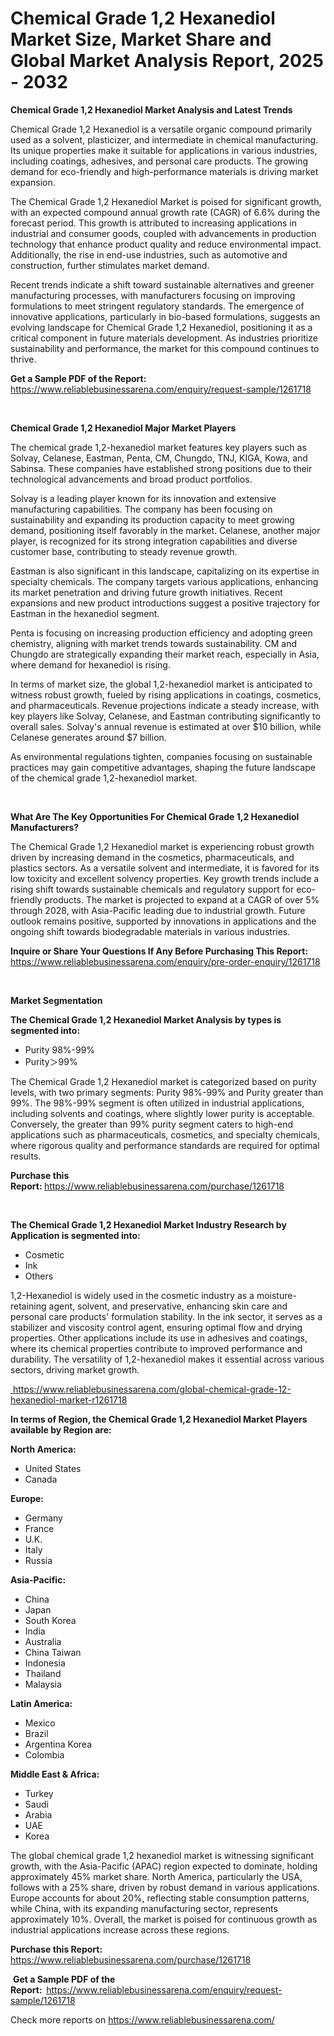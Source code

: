 <p><h1>Chemical Grade 1,2 Hexanediol Market Size, Market Share and Global Market Analysis Report, 2025 - 2032</h1></p><p><strong>Chemical Grade 1,2 Hexanediol Market Analysis and Latest Trends</strong></p>
<p><p>Chemical Grade 1,2 Hexanediol is a versatile organic compound primarily used as a solvent, plasticizer, and intermediate in chemical manufacturing. Its unique properties make it suitable for applications in various industries, including coatings, adhesives, and personal care products. The growing demand for eco-friendly and high-performance materials is driving market expansion.</p><p>The Chemical Grade 1,2 Hexanediol Market is poised for significant growth, with an expected compound annual growth rate (CAGR) of 6.6% during the forecast period. This growth is attributed to increasing applications in industrial and consumer goods, coupled with advancements in production technology that enhance product quality and reduce environmental impact. Additionally, the rise in end-use industries, such as automotive and construction, further stimulates market demand.</p><p>Recent trends indicate a shift toward sustainable alternatives and greener manufacturing processes, with manufacturers focusing on improving formulations to meet stringent regulatory standards. The emergence of innovative applications, particularly in bio-based formulations, suggests an evolving landscape for Chemical Grade 1,2 Hexanediol, positioning it as a critical component in future materials development. As industries prioritize sustainability and performance, the market for this compound continues to thrive.</p></p>
<p><strong>Get a Sample PDF of the Report:&nbsp;</strong> <a href="https://www.reliablebusinessarena.com/enquiry/request-sample/1261718?utm_campaign=1871&utm_medium=2&utm_source=Github&utm_content=ia&utm_term=02022025&utm_id=chemical-grade-12-hexanediol">https://www.reliablebusinessarena.com/enquiry/request-sample/1261718</a></p>
<p>&nbsp;</p>
<p><strong>Chemical Grade 1,2 Hexanediol Major Market Players</strong></p>
<p><p>The chemical grade 1,2-hexanediol market features key players such as Solvay, Celanese, Eastman, Penta, CM, Chungdo, TNJ, KIGA, Kowa, and Sabinsa. These companies have established strong positions due to their technological advancements and broad product portfolios.</p><p>Solvay is a leading player known for its innovation and extensive manufacturing capabilities. The company has been focusing on sustainability and expanding its production capacity to meet growing demand, positioning itself favorably in the market. Celanese, another major player, is recognized for its strong integration capabilities and diverse customer base, contributing to steady revenue growth.</p><p>Eastman is also significant in this landscape, capitalizing on its expertise in specialty chemicals. The company targets various applications, enhancing its market penetration and driving future growth initiatives. Recent expansions and new product introductions suggest a positive trajectory for Eastman in the hexanediol segment.</p><p>Penta is focusing on increasing production efficiency and adopting green chemistry, aligning with market trends towards sustainability. CM and Chungdo are strategically expanding their market reach, especially in Asia, where demand for hexanediol is rising.</p><p>In terms of market size, the global 1,2-hexanediol market is anticipated to witness robust growth, fueled by rising applications in coatings, cosmetics, and pharmaceuticals. Revenue projections indicate a steady increase, with key players like Solvay, Celanese, and Eastman contributing significantly to overall sales. Solvay's annual revenue is estimated at over $10 billion, while Celanese generates around $7 billion.</p><p>As environmental regulations tighten, companies focusing on sustainable practices may gain competitive advantages, shaping the future landscape of the chemical grade 1,2-hexanediol market.</p></p>
<p>&nbsp;</p>
<p><strong>What Are The Key Opportunities For Chemical Grade 1,2 Hexanediol Manufacturers?</strong></p>
<p><p>The Chemical Grade 1,2 Hexanediol market is experiencing robust growth driven by increasing demand in the cosmetics, pharmaceuticals, and plastics sectors. As a versatile solvent and intermediate, it is favored for its low toxicity and excellent solvency properties. Key growth trends include a rising shift towards sustainable chemicals and regulatory support for eco-friendly products. The market is projected to expand at a CAGR of over 5% through 2028, with Asia-Pacific leading due to industrial growth. Future outlook remains positive, supported by innovations in applications and the ongoing shift towards biodegradable materials in various industries.</p></p>
<p><strong>Inquire or Share Your Questions If Any Before Purchasing This Report:</strong> <a href="https://www.reliablebusinessarena.com/enquiry/pre-order-enquiry/1261718?utm_campaign=1871&utm_medium=2&utm_source=Github&utm_content=ia&utm_term=02022025&utm_id=chemical-grade-12-hexanediol">https://www.reliablebusinessarena.com/enquiry/pre-order-enquiry/1261718</a></p>
<p>&nbsp;</p>
<p><strong>Market Segmentation</strong></p>
<p><strong>The Chemical Grade 1,2 Hexanediol Market Analysis by types is segmented into:</strong></p>
<p><ul><li>Purity 98%-99%</li><li>Purity＞99%</li></ul></p>
<p><p>The Chemical Grade 1,2 Hexanediol market is categorized based on purity levels, with two primary segments: Purity 98%-99% and Purity greater than 99%. The 98%-99% segment is often utilized in industrial applications, including solvents and coatings, where slightly lower purity is acceptable. Conversely, the greater than 99% purity segment caters to high-end applications such as pharmaceuticals, cosmetics, and specialty chemicals, where rigorous quality and performance standards are required for optimal results.</p></p>
<p><strong>Purchase this Report:&nbsp;</strong><a href="https://www.reliablebusinessarena.com/purchase/1261718?utm_campaign=1871&utm_medium=2&utm_source=Github&utm_content=ia&utm_term=02022025&utm_id=chemical-grade-12-hexanediol">https://www.reliablebusinessarena.com/purchase/1261718</a></p>
<p>&nbsp;</p>
<p><strong>The Chemical Grade 1,2 Hexanediol Market Industry Research by Application is segmented into:</strong></p>
<p><ul><li>Cosmetic</li><li>Ink</li><li>Others</li></ul></p>
<p><p>1,2-Hexanediol is widely used in the cosmetic industry as a moisture-retaining agent, solvent, and preservative, enhancing skin care and personal care products' formulation stability. In the ink sector, it serves as a stabilizer and viscosity control agent, ensuring optimal flow and drying properties. Other applications include its use in adhesives and coatings, where its chemical properties contribute to improved performance and durability. The versatility of 1,2-hexanediol makes it essential across various sectors, driving market growth.</p></p>
<p><a href="https://www.reliablebusinessarena.com/global-chemical-grade-12-hexanediol-market-r1261718?utm_campaign=1871&utm_medium=2&utm_source=Github&utm_content=ia&utm_term=02022025&utm_id=chemical-grade-12-hexanediol">&nbsp;https://www.reliablebusinessarena.com/global-chemical-grade-12-hexanediol-market-r1261718</a></p>
<p><strong>In terms of Region, the Chemical Grade 1,2 Hexanediol Market Players available by Region are:</strong></p>
<p>
    <p> <strong> North America: </strong>
        <ul>
            <li>United States</li>
            <li>Canada</li>
        </ul>
        </p> 
    <p> <strong> Europe: </strong>
        <ul>
            <li>Germany</li>
            <li>France</li>
            <li>U.K.</li>
            <li>Italy</li>
            <li>Russia</li>
        </ul>
        </p> 
    <p> <strong> Asia-Pacific: </strong>
        <ul>
            <li>China</li>
            <li>Japan</li>
            <li>South Korea</li>
            <li>India</li>
            <li>Australia</li>
            <li>China Taiwan</li>
            <li>Indonesia</li>
            <li>Thailand</li>
            <li>Malaysia</li>
        </ul>
        </p> 
    <p> <strong> Latin America: </strong>
        <ul>
            <li>Mexico</li>
            <li>Brazil</li>
            <li>Argentina Korea</li>
            <li>Colombia</li>
        </ul>
        </p> 
    <p> <strong> Middle East & Africa: </strong>
        <ul>
            <li>Turkey</li>
            <li>Saudi</li>
            <li>Arabia</li>
            <li>UAE</li>
            <li>Korea</li>
        </ul>
    </p>
    </p>
<p><p>The global chemical grade 1,2 hexanediol market is witnessing significant growth, with the Asia-Pacific (APAC) region expected to dominate, holding approximately 45% market share. North America, particularly the USA, follows with a 25% share, driven by robust demand in various applications. Europe accounts for about 20%, reflecting stable consumption patterns, while China, with its expanding manufacturing sector, represents approximately 10%. Overall, the market is poised for continuous growth as industrial applications increase across these regions.</p></p>
<p><strong>Purchase this Report: </strong><a href="https://www.reliablebusinessarena.com/purchase/1261718?utm_campaign=1871&utm_medium=2&utm_source=Github&utm_content=ia&utm_term=02022025&utm_id=chemical-grade-12-hexanediol">https://www.reliablebusinessarena.com/purchase/1261718</a></p>
<p>&nbsp;<strong>Get a Sample PDF of the Report:&nbsp;&nbsp;</strong><a href="https://www.reliablebusinessarena.com/enquiry/request-sample/1261718?utm_campaign=1871&utm_medium=2&utm_source=Github&utm_content=ia&utm_term=02022025&utm_id=chemical-grade-12-hexanediol">https://www.reliablebusinessarena.com/enquiry/request-sample/1261718</a></p>
<p><strong></strong></p>
<p>Check more reports on <a href="https://www.reliablebusinessarena.com/?utm_campaign=1871&utm_medium=2&utm_source=Github&utm_content=ia&utm_term=02022025&utm_id=chemical-grade-12-hexanediol">https://www.reliablebusinessarena.com/</a></p>